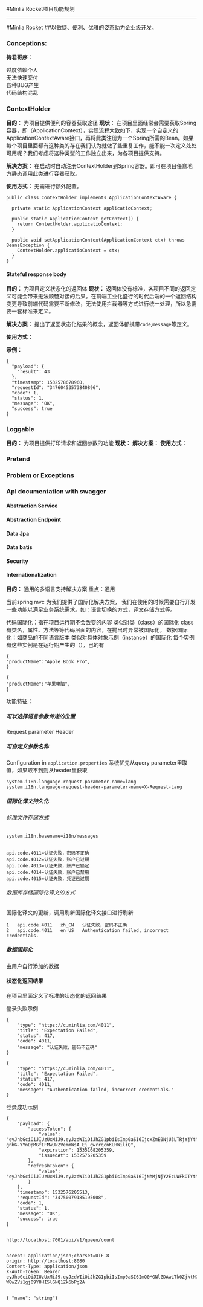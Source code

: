 #Minlia Rocket项目功能规划  

----

#Minlia Rocket
##以敏捷、便利、优雅的姿态助力企业级开发。


### Conceptions:  
 __待君哥序：__ 

过度依赖个人  
无法快速交付  
各种BUG产生  
代码结构混乱  


### ContextHolder
 __目的：__ 
为项目提供便利的容器获取途径
 __现状：__ 
在项目里面经常会需要获取Spring容器，即（ApplicationContext），实现流程大致如下，实现一个自定义的ApplicationContextAware接口，再将此类注册为一个Spring所需的Bean。如果每个项目里面都有这种类的存在我们认为就做了些重复工作，能不能一次定义处处可用呢？我们考虑将这种类型的工作独立出来，为各项目提供支持。

 __解决方案：__ 
在启动时自动注册ContextHolder到Spring容器。即可在项目任意地方静态调用此类进行容器获取。

 __使用方式：__ 
无需进行额外配置。

```
public class ContextHolder implements ApplicationContextAware {

  private static ApplicationContext applicatioContext;

  public static ApplicationContext getContext() {
    return ContextHolder.applicatioContext;
  }

  public void setApplicationContext(ApplicationContext ctx) throws BeansException {
    ContextHolder.applicatioContext = ctx;
  }
}
```


#### Stateful response body  
 __目的：__ 
为项目定义状态化的返回体
 __现状：__ 
返回体没有标准，各项目不同的返回定义可能会带来无法顺畅对接的后果。在前端工业化盛行的时代后端的一个返回结构变更导致前端代码需要不断修改，无法使用拦截器等方式进行统一处理，所以急需要一套标准来定义。

__解决方案：__ 
提出了返回状态化结果的概念，返回体都携带`code`,`message`等定义。

 __使用方式：__ 

 __示例：__ 
```
{
  "payload": {
    "result": 43
  },
  "timestamp": 1532578678960,
  "requestId": "34760453573840896",
  "code": 1,
  "status": 1,
  "message": "OK",
  "success": true
}
```


### Loggable
 __目的：__ 为项目提供打印请求和返回参数的功能
 __现状：__ 
__解决方案：__ 
 __使用方式：__ 


### Pretend

### Problem or Exceptions

### Api documentation with swagger

#### Abstraction Service

#### Abstraction Endpoint

#### Data Jpa

#### Data batis 

#### Security

#### Internationalization  

 __目的：__ 
通用的多语言支持解决方案
重点：通用

当前spring mvc 为我们提供了国际化解决方案， 我们在使用的时候需要自行开发一些功能以满足业务系统需求。如：语言切换的方式，译文存储方式等。

代码国际化：指在项目运行期不会改变的内容
类似对类（class）的国际化
class有类名，属性、方法等等代码层面的内容，在抛出时异常被国际化，
数据国际化：如商品的不同语言版本
类似对具体对象示例（instance）的国际化
每个实例有这些实例是在运行期产生的（），己的有

```
{
"productName":"Apple Book Pro",
}

{
"productName":"苹果电脑",
}

```


功能特征：

##### 可以选择语言参数传递的位置  
Request parameter 
Header

##### 可自定义参数名称

Configuration in `application.properties`
系统优先从query parameter里取值，如果取不到则从header里获取


```
system.i18n.language-request-parameter-name=lang
system.i18n.language-request-header-parameter-name=X-Request-Lang
```



##### 国际化译文持久化  

###### 标准文件存储方式

```
system.i18n.basename=i18n/messages


api.code.4011=认证失败，密码不正确
api.code.4012=认证失败，账户已过期
api.code.4013=认证失败，账户已锁定
api.code.4014=认证失败，账户已禁用
api.code.4015=认证失败，凭证已过期

```


###### 数据库存储国际化译文的方式  
国际化译文的更新，调用刷新国际化译文接口进行刷新

```
1	api.code.4011	zh_CN	认证失败，密码不正确					
2	api.code.4011	en_US	Authentication failed, incorrect credentials.	
```

##### 数据国际化
由用户自行添加的数据

#### 状态化返回结果  
在项目里面定义了标准的状态化的返回结果  

登录失败示例  

```
{
    "type": "https://c.minlia.com/4011",
    "title": "Expectation Failed",
    "status": 417,
    "code": 4011,
    "message": "认证失败，密码不正确"
} 

{
    "type": "https://c.minlia.com/4011",
    "title": "Expectation Failed",
    "status": 417,
    "code": 4011,
    "message": "Authentication failed, incorrect credentials."
}

```

登录成功示例  


```
{
    "payload": {
        "accessToken": {
            "value": "eyJhbGciOiJIUzUxMiJ9.eyJzdWIiOiJhZG1pbiIsImp0aSI6IjcxZmE0NjU3LTRjYjYtNGNiMC04MjZjLWFmZTFjZDM1NzdlMCIsInNjb3BlcyI6ImEsYixjIiwiaXNzIjoibWlubGlhLmNvbSIsImlhdCI6MTUzMjU3NjIwNSwiZXhwIjoxNTM1MTY4MjA1fQ.Uf42CuILKKc5tN_axk_XCuGWvx0r73sXKoGv9um-gnbG-YYnDpMGfIFMwUNZVemmWsA_Ej_gwrrqcnKUHWiliQ",
            "expiration": 1535168205359,
            "issuedAt": 1532576205359
        },
        "refreshToken": {
            "value": "eyJhbGciOiJIUzUxMiJ9.eyJzdWIiOiJhZG1pbiIsImp0aSI6IjNhMjNjY2EzLWFkOTYtNGEzNy04MTU2LTcyMzRmYTYxNDAyNCIsInNjb3BlcyI6WyJSRUZSRVNIX1RPS0VOIl0sImlzcyI6Im1pbmxpYS5jb20iLCJpYXQiOjE1MzI1NzYyMDUsImV4cCI6MTUzMjU3ODAwNX0.5JnQxaDqya1EUvASwZDGco_8UyX3hPrrFwU7x5yO0a4UXEFc9Nm8GuHIcXrhJ_FOI_NdW1Mllt3GddIqEUFbYA"
        }
    },
    "timestamp": 1532576205513,
    "requestId": "34750079185195008",
    "code": 1,
    "status": 1,
    "message": "OK",
    "success": true
}
```


```

http://localhost:7001/api/v1/queen/count


accept: application/json;charset=UTF-8
origin: http://localhost:8080
Content-Type: application/json
X-Auth-Token: Bearer eyJhbGciOiJIUzUxMiJ9.eyJzdWIiOiJhZG1pbiIsImp0aSI6ImQ0MGNlZDAwLTk0ZjktNGE4ZC04MjlhLTJjM2FkNWJmNThlOSIsInNjb3BlcyI6ImEsYixjIiwiaXNzIjoibWlubGlhLmNvbSIsImlhdCI6MTUzMjYyMzE5NiwiZXhwIjoxNTM1MjE1MTk2fQ.wF4OLvzm1Pjzt3zbVxrCL_uwhDScp1ULfz3kSY7UbDLa__phoYGDHrs5-W8wZVi1gj09Y8HI5lGNQ1Zk6bPg2A


{ "name": "string"}
```
